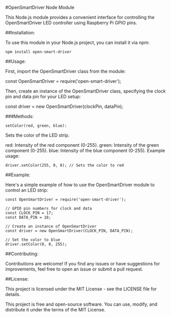#OpenSmartDriver Node Module

This Node.js module provides a convenient interface for controlling the OpenSmartDriver LED controller using Raspberry Pi GPIO pins.

##Installation:

To use this module in your Node.js project, you can install it via npm:
```
npm install open-smart-driver
```
##Usage:

First, import the OpenSmartDriver class from the module:

const OpenSmartDriver = require('open-smart-driver');

Then, create an instance of the OpenSmartDriver class, specifying the clock pin and data pin for your LED setup:

const driver = new OpenSmartDriver(clockPin, dataPin);

###Methods:
```
setColor(red, green, blue):
```
Sets the color of the LED strip.

red: Intensity of the red component (0-255).
green: Intensity of the green component (0-255).
blue: Intensity of the blue component (0-255).
Example usage:
```
driver.setColor(255, 0, 0); // Sets the color to red
```
##Example:

Here's a simple example of how to use the OpenSmartDriver module to control an LED strip:
```
const OpenSmartDriver = require('open-smart-driver');

// GPIO pin numbers for clock and data
const CLOCK_PIN = 17;
const DATA_PIN = 18;

// Create an instance of OpenSmartDriver
const driver = new OpenSmartDriver(CLOCK_PIN, DATA_PIN);

// Set the color to blue
driver.setColor(0, 0, 255);
```
##Contributing:

Contributions are welcome! If you find any issues or have suggestions for improvements, feel free to open an issue or submit a pull request.

##License:

This project is licensed under the MIT License - see the LICENSE file for details.

This project is free and open-source software. You can use, modify, and distribute it under the terms of the MIT License.